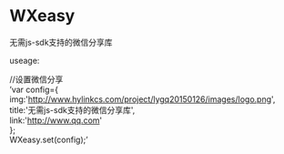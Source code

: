 # WXeasy
无需js-sdk支持的微信分享库

useage:

//设置微信分享  
’var config={  
	  img:'http://www.hylinkcs.com/project/lygq20150126/images/logo.png',  
	  title:'无需js-sdk支持的微信分享库',  
	  link:'http://www.qq.com'  
};  
WXeasy.set(config);’
